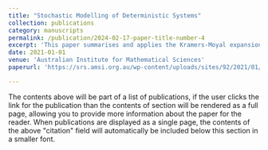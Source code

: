 ```yaml
---
title: "Stochastic Modelling of Deterministic Systems"
collection: publications
category: manuscripts
permalink: /publication/2024-02-17-paper-title-number-4
excerpt: 'This paper summarises and applies the Kramers-Moyal expansion and the theory of stochastic resonance to model complex deterministic systems. The Kramers-Moyal expansion is found to accurately model a range of deterministic systems: from a simple stochastic differential equation (SDE) to more complicated electrical circuits. This paper was written for a summer research internship with the Australian Insitute for Mathematical Sciences (AMSI), and was supervised by Dr. Thomas Stemler at the University of Western Australia.'
date: 2021-01-01
venue: 'Australian Institute for Mathematical Sciences'
paperurl: 'https://srs.amsi.org.au/wp-content/uploads/sites/92/2021/01/mulqueeney_jack_vrs-report.pdf'

---
```


The contents above will be part of a list of publications, if the user clicks the link for the publication than the contents of section will be rendered as a full page, allowing you to provide more information about the paper for the reader. When publications are displayed as a single page, the contents of the above "citation" field will automatically be included below this section in a smaller font.
